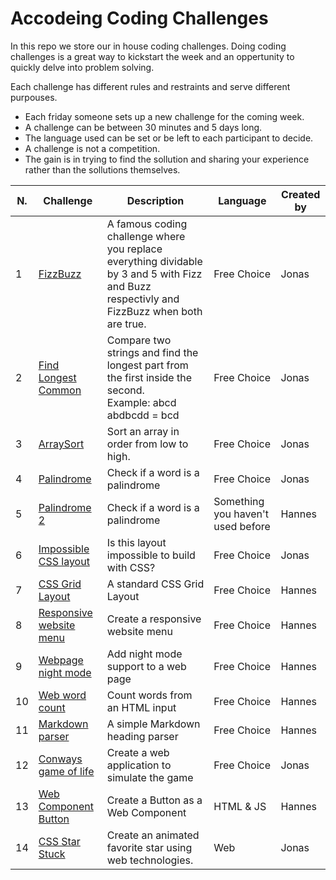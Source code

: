 # Accodeing Coding Challenges

In this repo we store our in house coding challenges. Doing coding challenges is a great way to kickstart the week and an oppertunity to quickly delve into problem solving.

Each challenge has different rules and restraints and serve different purpouses.

- Each friday someone sets up a new challenge for the coming week.
- A challenge can be between 30 minutes and 5 days long.
- The language used can be set or be left to each participant to decide.
- A challenge is not a competition.
- The gain is in trying to find the sollution and sharing your experience rather than the sollutions themselves.

| N.  | Challenge                                                                     | Description                                                                                                                                 | Language                          | Created by |
| --- | ----------------------------------------------------------------------------- | ------------------------------------------------------------------------------------------------------------------------------------------- | --------------------------------- | ---------- |
| 1   | [FizzBuzz](/code-challenges/01%20-%20FizzBuzz)                                | A famous coding challenge where you replace everything dividable by 3 and 5 with Fizz and Buzz respectivly and FizzBuzz when both are true. | Free Choice                       | Jonas      |
| 2   | [Find Longest Common](/code-challenges/02%20-%20Find%20Longest%20Common)      | Compare two strings and find the longest part from the first inside the second.<br>Example: abcd abdbcdd = bcd                              | Free Choice                       | Jonas      |
| 3   | [ArraySort](/code-challenges/03%20-%20ArraySort)                              | Sort an array in order from low to high.                                                                                                    | Free Choice                       | Jonas      |
| 4   | [Palindrome](/code-challenges/04%20-%20Palindrome)                            | Check if a word is a palindrome                                                                                                             | Free Choice                       | Jonas      |
| 5   | [Palindrome 2](/code-challenges/05%20-%20Palindrome%202)                      | Check if a word is a palindrome                                                                                                             | Something you haven't used before | Hannes     |
| 6   | [Impossible CSS layout](/code-challenges/06%20-%20CSS%20columns)              | Is this layout impossible to build with CSS?                                                                                                | Free Choice                       | Jonas      |
| 7   | [CSS Grid Layout](/code-challenges/07%20-%20CSS%20Layout)                     | A standard CSS Grid Layout                                                                                                                  | Free Choice                       | Hannes     |
| 8   | [Responsive website menu](/code-challenges/08%20-%20Responsive%20HTML%20menu) | Create a responsive website menu                                                                                                            | Free Choice                       | Hannes     |
| 9   | [Webpage night mode](/code-challenges/09%20-%20Webpage%20night%20mode)        | Add night mode support to a web page                                                                                                        | Free Choice                       | Hannes     |
| 10  | [Web word count](/code-challenges/10%20-%20Web%20word%20count)                | Count words from an HTML input                                                                                                              | Free Choice                       | Hannes     |
| 11  | [Markdown parser](/code-challenges/11%20-%20Markdown%20parser)                | A simple Markdown heading parser                                                                                                            | Free Choice                       | Hannes     |
| 12  | [Conways game of life](/code-challenges/12%20-%20Conways%20game%20of%20life)  | Create a web application to simulate the game                                                                                               | Free Choice                       | Jonas      |
| 13  | [Web Component Button](/code-challenges/13%20-%20Web%20Component%20button)    | Create a Button as a Web Component                                                                                                          | HTML & JS                         | Hannes     |
| 14  | [CSS Star Stuck](/code-challenges/14%20-%20CSS%20Star%20Stuck)                | Create an animated favorite star using web technologies.                                                                                    | Web                               | Jonas      |
